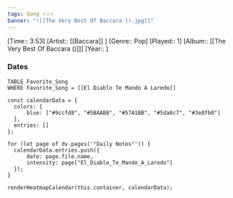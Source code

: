 ```yaml
---
tags: Song ⭐⭐⭐ 
banner: "![[The Very Best Of Baccara ().jpg]]"
---
```

[Time:: 3:53]
[Artist:: [[Baccara]] ]
[Genre:: Pop]
[Played:: 1]
[Album:: [[The Very Best Of Baccara ()]]]
[Year:: ]
### Dates
````dataview
TABLE Favorite_Song
WHERE Favorite_Song = [[El Diablo Te Mando A Laredo]]
````
  ```dataviewjs
const calendarData = { 
	colors: { 
		blue: ["#9ccfd8", "#5BAAB8", "#57A1BB", "#5da8c7", "#3e8fb0"] 
	}, 
	entries: [] 
}; 

for (let page of dv.pages('"Daily Notes"')) { 
	calendarData.entries.push({ 
		date: page.file.name, 
		intensity: page["El_Diablo_Te_Mando_A_Laredo"]
	}); 
} 

renderHeatmapCalendar(this.container, calendarData);
```
